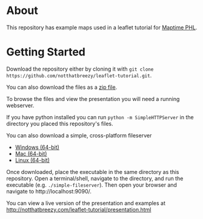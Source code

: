 # About
This repository has example maps used in a leaflet tutorial for [Maptime PHL](http://www.meetup.com/maptimePHL/).

# Getting Started
Download the repository either by cloning it with `git clone https://github.com/notthatbreezy/leaflet-tutorial.git`.

You can also download the files as a [zip file](https://github.com/notthatbreezy/leaflet-tutorial/archive/master.zip).

To browse the files and view the presentation you will need a running webserver.

If you have python installed you can run `python -m SimpleHTTPServer` in the directory you placed this repository's files.

You can also download a simple, cross-platform fileserver
  - [Windows (64-bit)](https://github.com/notthatbreezy/simple-go-fileserver/releases/download/v1.0/simple-fileserver.exe)
  - [Mac (64-bit)](https://github.com/notthatbreezy/simple-go-fileserver/releases/download/v1.0/simple-fileserver-mac)
  - [Linux (64-bit)](https://github.com/notthatbreezy/simple-go-fileserver/releases/download/v1.0/simple-fileserver)

Once downloaded, place the executable in the same directory as this repository. Open a terminal/shell, navigate to the directory,
and run the executable (e.g. `./simple-fileserver`). Then open your browser and navigate to http://localhost:9090/.

You can view a live version of the presentation and examples at http://notthatbreezy.com/leaflet-tutorial/presentation.html
